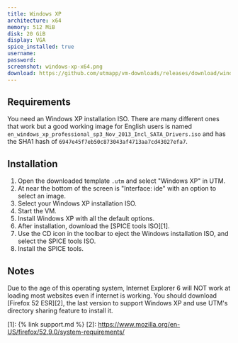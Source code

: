 ```yaml
---
title: Windows XP
architecture: x64
memory: 512 MiB
disk: 20 GiB
display: VGA
spice_installed: true
username:
password:
screenshot: windows-xp-x64.png
download: https://github.com/utmapp/vm-downloads/releases/download/windows-template/windows-xp-x64-utm.zip
---
```


## Requirements
You need an Windows XP installation ISO. There are many different ones that work but a good working image for English users is named `en_windows_xp_professional_sp3_Nov_2013_Incl_SATA_Drivers.iso` and has the SHA1 hash of `6947e45f7eb50c873043af4713aa7cd43027efa7`.

## Installation
1. Open the downloaded template `.utm` and select "Windows XP" in UTM.
2. At near the bottom of the screen is "Interface: ide" with an option to select an image.
3. Select your Windows XP installation ISO.
4. Start the VM.
5. Install Windows XP with all the default options.
6. After installation, download the [SPICE tools ISO][1].
7. Use the CD icon in the toolbar to eject the Windows installation ISO, and select the SPICE tools ISO.
8. Install the SPICE tools.

## Notes
Due to the age of this operating system, Internet Explorer 6 will NOT work at loading most websites even if internet is working. You should download [Firefox 52 ESR][2], the last version to support Windows XP and use UTM's directory sharing feature to install it.


[1]: {% link support.md %}
[2]: https://www.mozilla.org/en-US/firefox/52.9.0/system-requirements/
